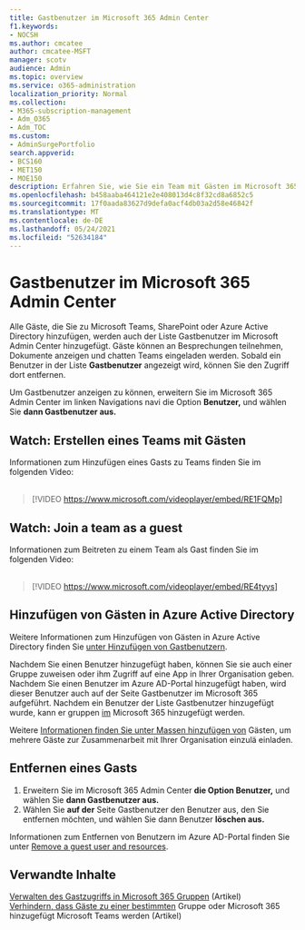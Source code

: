 ```yaml
---
title: Gastbenutzer im Microsoft 365 Admin Center
f1.keywords:
- NOCSH
ms.author: cmcatee
author: cmcatee-MSFT
manager: scotv
audience: Admin
ms.topic: overview
ms.service: o365-administration
localization_priority: Normal
ms.collection:
- M365-subscription-management
- Adm_O365
- Adm_TOC
ms.custom:
- AdminSurgePortfolio
search.appverid:
- BCS160
- MET150
- MOE150
description: Erfahren Sie, wie Sie ein Team mit Gästen im Microsoft 365 erstellen und wie Sie einem Team als Gast beitreten.
ms.openlocfilehash: b458aaba464121e2e408013d4c8f32cd8a6852c5
ms.sourcegitcommit: 17f0aada83627d9defa0acf4db03a2d58e46842f
ms.translationtype: MT
ms.contentlocale: de-DE
ms.lasthandoff: 05/24/2021
ms.locfileid: "52634184"
---
```

# <a name="guest-users-in-microsoft-365-admin-center"></a>Gastbenutzer im Microsoft 365 Admin Center

Alle Gäste, die Sie zu Microsoft Teams, SharePoint oder Azure Active Directory hinzufügen, werden  auch der Liste Gastbenutzer im Microsoft Admin Center hinzugefügt. Gäste können an Besprechungen teilnehmen, Dokumente anzeigen und chatten Teams eingeladen werden.
Sobald ein Benutzer in der Liste **Gastbenutzer** angezeigt wird, können Sie den Zugriff dort entfernen.

Um Gastbenutzer anzeigen zu können, erweitern Sie im Microsoft 365 Admin Center im linken Navigations navi die Option **Benutzer,** und wählen Sie **dann Gastbenutzer aus.**

## <a name="watch-create-a-team-with-guests"></a>Watch: Erstellen eines Teams mit Gästen

Informationen zum Hinzufügen eines Gasts zu Teams finden Sie im folgenden Video: <br><br>

> [!VIDEO https://www.microsoft.com/videoplayer/embed/RE1FQMp]

## <a name="watch-join-a-team-as-a-guest"></a>Watch: Join a team as a guest

Informationen zum Beitreten zu einem Team als Gast finden Sie im folgenden Video:<br><br>

> [!VIDEO https://www.microsoft.com/videoplayer/embed/RE4tyys]

## <a name="add-guests-in-azure-active-directory"></a>Hinzufügen von Gästen in Azure Active Directory

Weitere Informationen zum Hinzufügen von Gästen in Azure Active Directory finden Sie [unter Hinzufügen von Gastbenutzern](/azure/active-directory/b2b/b2b-quickstart-add-guest-users-portal).

Nachdem Sie einen Benutzer hinzugefügt haben, können Sie sie auch einer Gruppe zuweisen oder ihm Zugriff auf eine App in Ihrer Organisation geben. Nachdem Sie einen Benutzer im Azure AD-Portal hinzugefügt haben,  wird dieser Benutzer auch auf der Seite Gastbenutzer im Microsoft 365 aufgeführt.
Nachdem ein Benutzer der  Liste Gastbenutzer hinzugefügt wurde, kann er gruppen [im](../create-groups/manage-guest-access-in-groups.md#add-guests-to-a-microsoft-365-group-from-the-admin-center) Microsoft 365 hinzugefügt werden.

Weitere [Informationen finden Sie unter Massen hinzufügen von](/azure/active-directory/b2b/tutorial-bulk-invite) Gästen, um mehrere Gäste zur Zusammenarbeit mit Ihrer Organisation einzulä einladen.

## <a name="remove-a-guest"></a>Entfernen eines Gasts

1. Erweitern Sie im Microsoft 365 Admin Center **die Option Benutzer,** und wählen Sie **dann Gastbenutzer aus.**
1. Wählen Sie **auf der** Seite Gastbenutzer den Benutzer aus, den Sie entfernen möchten, und wählen Sie dann Benutzer **löschen aus.** 

Informationen zum Entfernen von Benutzern im Azure AD-Portal finden Sie unter [Remove a guest user and resources](/azure/active-directory/b2b/b2b-quickstart-add-guest-users-portal#clean-up-resources).

## <a name="related-content"></a>Verwandte Inhalte

[Verwalten des Gastzugriffs in Microsoft 365 Gruppen](../create-groups/manage-guest-access-in-groups.md) (Artikel)\
[Verhindern, dass Gäste zu einer bestimmten](../../solutions/per-group-guest-access.md) Gruppe oder Microsoft 365 hinzugefügt Microsoft Teams werden (Artikel)